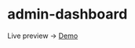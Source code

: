 # admin-dashboard

Live preview -> <a href="https://4noyis.github.io/admin-dashboard/" target="_blank">Demo</a>